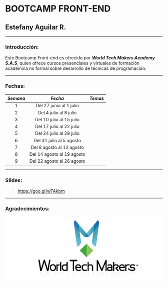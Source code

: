 # BOOTCAMP FRONT-END
## Estefany Aguilar R.

------

### Introducción:

Este Bootcamp Front-end es ofrecido por ___World Tech Makers Academy S.A.S___, quien ofrece cursos presenciales y virtuales de formación académica no formal sobre desarrollo de técnicas de programación.

------

### Fechas:

___Semana___ | ___Fecha___ | ___Temas___
:--: | :--: | :--:
1 | Del 27 junio al 1 julio |
2 | Del 4 julio al 8 julio |
3 | Del 10 julio al 15 julio |
4 | Del 17 julio al 22 julio |
5 | Del 24 julio al 29 julio |
6 | Del 31 julio al 5 agosto |
7 | Del 8 agosto al 12 agosto |
8 | Del 14 agosto al 19 agosto |
9 | Del 22 agosto al 26 agosto |

------

### Slides:

> <https://goo.gl/wTAkbm>

------

### Agradecimientos:

![Sin titulo](WTM.png)
